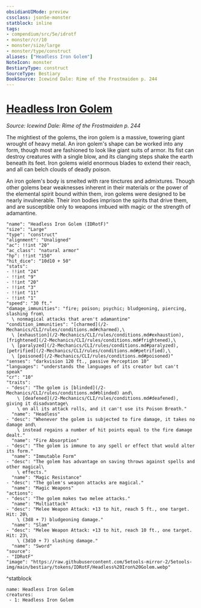 ```yaml
---
obsidianUIMode: preview
cssclass: json5e-monster
statblock: inline
tags:
- compendium/src/5e/idrotf
- monster/cr/10
- monster/size/large
- monster/type/construct
aliases: ["Headless Iron Golem"]
NoteIcon: monster
BestiaryType: construct
SourceType: Bestiary
BookSource: Icewind Dale: Rime of the Frostmaiden p. 244
---
```

# [Headless Iron Golem](2-Mechanics\CLI\bestiary\construct/headless-iron-golem-idrotf.md)
*Source: Icewind Dale: Rime of the Frostmaiden p. 244*  

The mightiest of the golems, the iron golem is a massive, towering giant wrought of heavy metal. An iron golem's shape can be worked into any form, though most are fashioned to look like giant suits of armor. Its fist can destroy creatures with a single blow, and its clanging steps shake the earth beneath its feet. Iron golems wield enormous blades to extend their reach, and all can belch clouds of deadly poison.

An iron golem's body is smelted with rare tinctures and admixtures. Though other golems bear weaknesses inherent in their materials or the power of the elemental spirit bound within them, iron golems were designed to be nearly invulnerable. Their iron bodies imprison the spirits that drive them, and are susceptible only to weapons imbued with magic or the strength of adamantine.

```statblock
"name": "Headless Iron Golem (IDRotF)"
"size": "Large"
"type": "construct"
"alignment": "Unaligned"
"ac": !!int "20"
"ac_class": "natural armor"
"hp": !!int "150"
"hit_dice": "10d10 + 50"
"stats":
- !!int "24"
- !!int "9"
- !!int "20"
- !!int "3"
- !!int "11"
- !!int "1"
"speed": "30 ft."
"damage_immunities": "fire; poison; psychic; bludgeoning, piercing, slashing from\
  \ nonmagical attacks that aren't adamantine"
"condition_immunities": "[charmed](/2-Mechanics/CLI/rules/conditions.md#charmed),\
  \ [exhaustion](/2-Mechanics/CLI/rules/conditions.md#exhaustion), [frightened](/2-Mechanics/CLI/rules/conditions.md#frightened),\
  \ [paralyzed](/2-Mechanics/CLI/rules/conditions.md#paralyzed), [petrified](/2-Mechanics/CLI/rules/conditions.md#petrified),\
  \ [poisoned](/2-Mechanics/CLI/rules/conditions.md#poisoned)"
"senses": "darkvision 120 ft., passive Perception 10"
"languages": "understands the languages of its creator but can't speak"
"cr": "10"
"traits":
- "desc": "The golem is [blinded](/2-Mechanics/CLI/rules/conditions.md#blinded) and\
    \ [deafened](/2-Mechanics/CLI/rules/conditions.md#deafened), giving it disadvantage\
    \ on all its attack rolls, and it can't use its Poison Breath."
  "name": "Headless"
- "desc": "Whenever the golem is subjected to fire damage, it takes no damage and\
    \ instead regains a number of hit points equal to the fire damage dealt."
  "name": "Fire Absorption"
- "desc": "The golem is immune to any spell or effect that would alter its form."
  "name": "Immutable Form"
- "desc": "The golem has advantage on saving throws against spells and other magical\
    \ effects."
  "name": "Magic Resistance"
- "desc": "The golem's weapon attacks are magical."
  "name": "Magic Weapons"
"actions":
- "desc": "The golem makes two melee attacks."
  "name": "Multiattack"
- "desc": "Melee Weapon Attack: +13 to hit, reach 5 ft., one target. Hit: 20\
    \ (3d8 + 7) bludgeoning damage."
  "name": "Slam"
- "desc": "Melee Weapon Attack: +13 to hit, reach 10 ft., one target. Hit: 23\
    \ (3d10 + 7) slashing damage."
  "name": "Sword"
"source":
- "IDRotF"
"image": "https://raw.githubusercontent.com/5etools-mirror-2/5etools-img/main/bestiary/tokens/IDRotF/Headless%20Iron%20Golem.webp"
```
^statblock

```encounter-table
name: Headless Iron Golem
creatures:
 - 1: Headless Iron Golem
```
